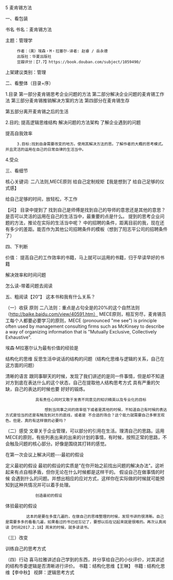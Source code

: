 5 麦肯锡方法

	 
一、看包装
		 
书名
			 书名：麦肯锡方法
 
主题：管理学

		 作者：（美）埃森・M・拉塞尔-译者: 赵睿 / 岳永德
		 出版社：华夏出版社
		 豆瓣评分：【7.7】https://book.douban.com/subject/1059490/
		 
上架建议类别：管理


	 
二、看整体（目录+序）
		 
1.目录
			 第一部分麦肯锡思考企业问题的方法
			 第二部分解决企业问题的麦肯锡工作法
			 第三部分麦肯锡推销解决方案的方法
			 第四部分在麦肯锡生存
			 
第五部分离开麦肯锡之后的生活


		 
2.目的;
			 提高逻辑思维结构
			 解决问题的方法架构
			 了解企业遇到的问题
			 
提高自我效率

		 3.目标:找到自身需要改变的地方。使用其解决方法的思。了解作者的大概的思考模式。并且灵活的运用在自己的日常自律的生活当中。
		 
4.受众


	 
三、看细节
		 
核心关键词:
			 二八法则,MECE原则
			 给自己定制规矩【我是想到了 给自己足够的仪式感】
			 
给自己足够的时间，放轻松，不工作


		 
【问】
			 目录中提到了 找到自己是师傅是找到自己的导师的意思还是其他的意思？
			 是否可以灵活的运用在自己的生活当中，最重要的点是什么。
			 提到的思考企业问题的方法，推论在实际的生活当中呢？
			 中的招聘的条件，距离目前的我，现在还有多少的差距。能否作为其他公司招聘条件的模板（想到了阳志平公司的招聘条件了）




	 
四、下判断
		 
价值：
			 提高自己的工作效率的书籍，马上就可以运用的书籍，归于早读早好的书籍
			 
解决效率和时间问题


		 
怎么读-带着问题去阅读


	 
五、粗阅读【20”】
		 这本书和我有什么关系？
		 
（一）收获 原则
			 二八法则：重点是占句全是的20%的这个自然法则（http://baike.baidu.com/view/40591.htm）
			 MECE原则，相互穷尽，麦肯锡员工每个人都要必要学习的原则，MECE (pronounced "me see") is principle often used by management consulting firms such as McKinsey to describe a way of organizing information that is "Mutually Exclusive, Collectively Exhaustive".
			 
埃森·M拉塞尔认为最有价值的经验是
				 
结构化的思维
					 反思生活中说话的结构的问题（结构化思维与逻辑的关系，自己在这方面的问题）

				 
清晰的语言
					 跟同事聊天的时候，发现了我们讲述的是同一件事情，但是却不知道对方到底在表达什么的这个状态，自己在提取他人结构思考方式 具有严重的欠缺，自己的表达的时候也要 好好的锻炼。

				 具有责任心同时又敢于发表不同意见的知识精英以及专业化的目标
				 
					 想到当同事之间的效率低下或者是其他的时候，不知道自己有时候的表达方式是恰当的还是有触及到对方的底线，或者是 不合适的场合？这个能力就需要自己多察言观色。但是，真的有这样做的必要吗？






	 
		 
（二）感受
			 文章关于企业管理，可以部分的引用在生活。理清自己的思路。运用MECE的原则，有些列表出来的出来的计划的事情，有时候，按照正常的思路，不会触及问题的核心部分。好像是围绕其打转的感觉。
			 
在第一次会议上解决问题---最初的假设
				 
定义最初的假设
					 最初的假设的实质是"在你开始之前找出问题的解决办法"。这听起来有点自相矛盾，但你无论在什么时候都是这样干的。 假设自己在做事情的时候 会遇到什么的问题。并想出相应的应对方式，这样你在实际做的时候就可能预知到这种共情况并可以着手处理。

				 创造最初的假设
				 
体验最初的假设


			 这本的是要在多度几遍的，在做自己的思维整理的时候，发现书讲的很清晰。自己是需要多多的看看几遍，如果看过的书已经忘记了，要想以后在记起来就是很难的。再次认真阅读【时间2017.2.18】周末的时候，就多读读书。

		 
（三）改变
			 
训练自己的思考方式


		 
（四）行动
			 喜马拉雅讲述自己学到的东西，并分享给自己的小伙评价，对其讲述的结构市委逻辑是否清晰进行评价。
			 书籍：结构化思维【王琳】
			 书籍 : 结构化思维【李中秋】
			 视屏：逻辑思考方式



